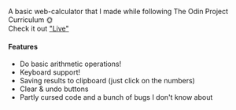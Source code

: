 A basic web-calculator that I made while following The Odin Project Curriculum 🌞 \
Check it out ["Live"](https://revi-hub.github.io/calculator/)
#### Features
<ul>
  <li>Do basic arithmetic operations!</li>
  <li>Keyboard support!</li>
  <li>Saving results to clipboard (just click on the numbers)</li>
  <li>Clear & undo buttons</li>
  <li>Partly cursed code and a bunch of bugs I don't know about</li>
</ul>
